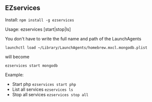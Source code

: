 EZservices
-------------

Install: `npm install -g ezservices`

Usage: ezservices [start|stop|ls]

You don't have to write the full name and path of the LaunchAgents

```launchctl load ~/Library/LaunchAgents/homebrew.mxcl.mongodb.plist```

will become

```ezservices start mongodb```


Example:
  + Start php `ezservices start php`
  + List all services `ezservices ls`
  + Stop all services `ezservices stop all`
